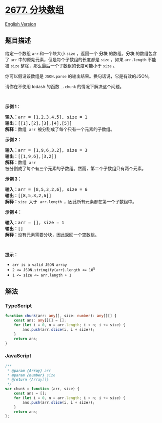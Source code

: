 # [2677. 分块数组](https://leetcode.cn/problems/chunk-array)

[English Version](/solution/2600-2699/2677.Chunk%20Array/README_EN.md)

## 题目描述

<!-- 这里写题目描述 -->

<p>给定一个数组&nbsp;<code>arr</code>&nbsp;和一个块大小&nbsp;<code>size</code>&nbsp;，返回一个 <strong>分块</strong>&nbsp;的数组。<strong>分块</strong>&nbsp;的数组包含了&nbsp;<code>arr</code>&nbsp;中的原始元素，但是每个子数组的长度都是&nbsp;<code>size</code>&nbsp;。如果&nbsp;<code>arr.length</code>&nbsp;不能被&nbsp;<code>size</code>&nbsp;整除，那么最后一个子数组的长度可能小于&nbsp;<code>size</code>&nbsp;。</p>

<p>你可以假设该数组是&nbsp;<code>JSON.parse</code>&nbsp;的输出结果。换句话说，它是有效的JSON。</p>

<p>请你在不使用 lodash 的函数&nbsp;<code>_.chunk</code>&nbsp;的情况下解决这个问题。</p>

<p>&nbsp;</p>

<p><strong class="example">示例 1：</strong></p>

<pre>
<b>输入：</b>arr = [1,2,3,4,5], size = 1
<b>输出：</b>[[1],[2],[3],[4],[5]]
<b>解释：</b>数组 <code>arr </code>被分割成了每个只有一个元素的子数组。
</pre>

<p><strong class="example">示例 2：</strong></p>

<pre>
<b>输入：</b>arr = [1,9,6,3,2], size = 3
<b>输出：</b>[[1,9,6],[3,2]]
<b>解释：</b>数组 <code>arr </code>被分割成了每个有三个元素的子数组。然而，第二个子数组只有两个元素。
</pre>

<p><strong class="example">示例 3：</strong></p>

<pre>
<b>输入：</b>arr = [8,5,3,2,6], size = 6
<b>输出：</b>[[8,5,3,2,6]]
<b>解释：</b><code>size </code>大于 <code>arr.length </code>，因此所有元素都在第一个子数组中。
</pre>

<p><strong class="example">示例 4：</strong></p>

<pre>
<b>输入：</b>arr = [], size = 1
<b>输出：</b>[]
<b>解释：</b>没有元素需要分块，因此返回一个空数组。</pre>

<p>&nbsp;</p>

<p><b>提示：</b></p>

<ul>
	<li><code>arr is a valid JSON array</code></li>
	<li><code>2 &lt;= JSON.stringify(arr).length &lt;= 10<sup>5</sup></code></li>
	<li><code>1 &lt;= size &lt;= arr.length + 1</code></li>
</ul>

## 解法

<!-- 这里可写通用的实现逻辑 -->

<!-- tabs:start -->

### **TypeScript**

<!-- 这里可写当前语言的特殊实现逻辑 -->

```ts
function chunk(arr: any[], size: number): any[][] {
    const ans: any[][] = [];
    for (let i = 0, n = arr.length; i < n; i += size) {
        ans.push(arr.slice(i, i + size));
    }
    return ans;
}
```

### **JavaScript**

```js
/**
 * @param {Array} arr
 * @param {number} size
 * @return {Array[]}
 */
var chunk = function (arr, size) {
    const ans = [];
    for (let i = 0, n = arr.length; i < n; i += size) {
        ans.push(arr.slice(i, i + size));
    }
    return ans;
};
```

<!-- tabs:end -->
